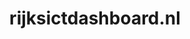 ---
layout: post
title:  "rijksictdashboard.nl"
internal_url:  "/data/rijksictdashboard.nl.html"
categories: dutchgov
---